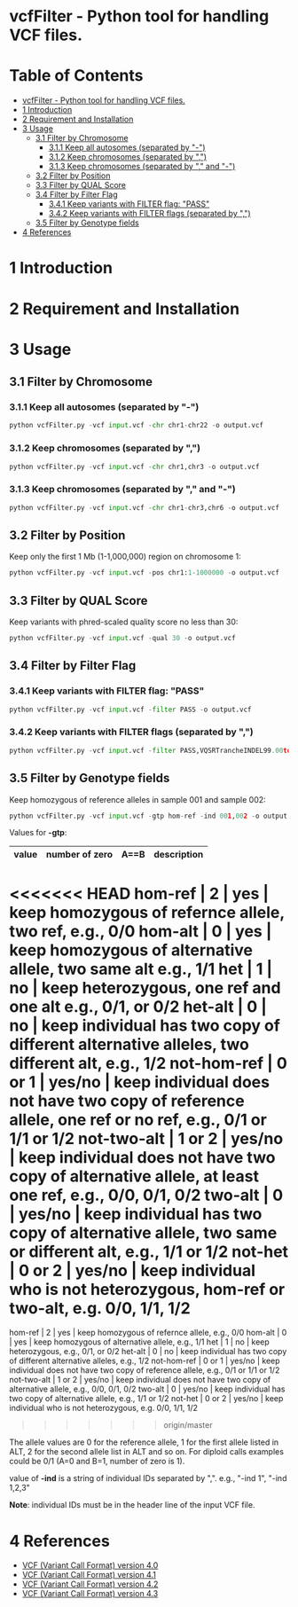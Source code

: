 # vcfFilter - Python tool for handling VCF files.

Table of Contents
=================

  * [vcfFilter \- Python tool for handling VCF files\.](#vcffilter---python-tool-for-handling-vcf-files)
  * [1 Introduction](#1-introduction)
  * [2 Requirement and Installation](#2-requirement-and-installation)
  * [3 Usage](#3-usage)
    * [3\.1 Filter by Chromosome](#31-filter-by-chromosome)
      * [3\.1\.1 Keep all autosomes (separated by "\-")](#311-keep-all-autosomes-separated-by--)
      * [3\.1\.2 Keep chromosomes (separated by ",")](#312-keep-chromosomes-separated-by-)
      * [3\.1\.3 Keep chromosomes (separated by "," and "\-")](#313-keep-chromosomes-separated-by--and--)
    * [3\.2 Filter by Position](#32-filter-by-position)
    * [3\.3 Filter by QUAL Score](#33-filter-by-qual-score)
    * [3\.4 Filter by Filter Flag](#34-filter-by-filter-flag)
      * [3\.4\.1 Keep variants with FILTER flag: "PASS"](#341-keep-variants-with-filter-flag-pass)
      * [3\.4\.2 Keep variants with FILTER flags (separated by ",")](#342-keep-variants-with-filter-flags-separated-by-)
    * [3\.5 Filter by Genotype fields](#35-filter-by-genotype-fields)
  * [4 References](#4-references)

# 1 Introduction

# 2 Requirement and Installation

# 3 Usage

## 3.1 Filter by Chromosome

### 3.1.1 Keep all autosomes (separated by "-")

```python
python vcfFilter.py -vcf input.vcf -chr chr1-chr22 -o output.vcf
```

### 3.1.2 Keep chromosomes (separated by ",")

```python
python vcfFilter.py -vcf input.vcf -chr chr1,chr3 -o output.vcf
```

### 3.1.3 Keep chromosomes (separated by "," and "-")

```python
python vcfFilter.py -vcf input.vcf -chr chr1-chr3,chr6 -o output.vcf
```

## 3.2 Filter by Position

Keep only the first 1 Mb (1-1,000,000) region on chromosome 1:  

```python
python vcfFilter.py -vcf input.vcf -pos chr1:1-1000000 -o output.vcf
```

## 3.3 Filter by QUAL Score

Keep variants with phred-scaled quality score no less than 30:  

```python
python vcfFilter.py -vcf input.vcf -qual 30 -o output.vcf
```

## 3.4 Filter by Filter Flag

### 3.4.1 Keep variants with FILTER flag: "PASS"

```python
python vcfFilter.py -vcf input.vcf -filter PASS -o output.vcf
```

### 3.4.2 Keep variants with FILTER flags (separated by ",")

```python
python vcfFilter.py -vcf input.vcf -filter PASS,VQSRTrancheINDEL99.00to99.90,VQSRTrancheINDEL99.90to100.00,VQSRTrancheSNP99.00to99.90,VQSRTrancheSNP99.90to100.00 -o output.vcf
```

## 3.5 Filter by Genotype fields

Keep homozygous of reference alleles in sample 001 and sample 002:  

```python
python vcfFilter.py -vcf input.vcf -gtp hom-ref -ind 001,002 -o output.vcf
```

Values for **-gtp**:

value        | number of zero | A==B   | description 
-------------|----------------|--------|--------------------------------
<<<<<<< HEAD
hom-ref      | 2              | yes    | keep homozygous of refernce allele, two ref, e.g., 0/0
hom-alt      | 0              | yes    | keep homozygous of alternative allele, two same alt e.g., 1/1
het          | 1              | no     | keep heterozygous, one ref and one alt e.g., 0/1, or 0/2
het-alt      | 0              | no     | keep individual has two copy of different alternative alleles, two different alt, e.g., 1/2
not-hom-ref  | 0 or 1         | yes/no | keep individual does not have two copy of reference allele, one ref or no ref, e.g., 0/1 or 1/1 or 1/2
not-two-alt  | 1 or 2         | yes/no | keep individual does not have two copy of alternative allele, at least one ref, e.g., 0/0, 0/1, 0/2
two-alt      | 0              | yes/no | keep individual has two copy of alternative allele, two same or different alt, e.g., 1/1 or 1/2
not-het      | 0 or 2         | yes/no | keep individual who is not heterozygous, hom-ref or two-alt, e.g. 0/0, 1/1, 1/2
=======
hom-ref      | 2              | yes    | keep homozygous of refernce allele, e.g., 0/0
hom-alt      | 0              | yes    | keep homozygous of alternative allele, e.g., 1/1
het          | 1              | no     | keep heterozygous, e.g., 0/1, or 0/2
het-alt      | 0              | no     | keep individual has two copy of different alternative alleles, e.g., 1/2
not-hom-ref  | 0 or 1         | yes/no | keep individual does not have two copy of reference allele, e.g., 0/1 or 1/1 or 1/2
not-two-alt  | 1 or 2         | yes/no | keep individual does not have two copy of alternative allele, e.g., 0/0, 0/1, 0/2
two-alt      | 0              | yes/no | keep individual has two copy of alternative allele, e.g., 1/1 or 1/2
not-het      | 0 or 2         | yes/no | keep individual who is not heterozygous, e.g. 0/0, 1/1, 1/2
>>>>>>> origin/master

The allele values are 0 for the reference allele, 1 for the first allele listed in ALT, 2 for the second allele list in ALT and so on. For diploid calls examples could be 0/1 (A=0 and B=1, number of zero is 1).   

value of **-ind** is a string of individual IDs separated by ",". e.g., "-ind 1", "-ind 1,2,3"

**Note**: individual IDs must be in the header line of the input VCF file.

# 4 References

* [VCF (Variant Call Format) version 4.0](http://www.1000genomes.org/wiki/Analysis/vcf4.0)
* [VCF (Variant Call Format) version 4.1](http://samtools.github.io/hts-specs/VCFv4.1.pdf)
* [VCF (Variant Call Format) version 4.2](http://samtools.github.io/hts-specs/VCFv4.2.pdf)
* [VCF (Variant Call Format) version 4.3](http://samtools.github.io/hts-specs/VCFv4.3.pdf)

